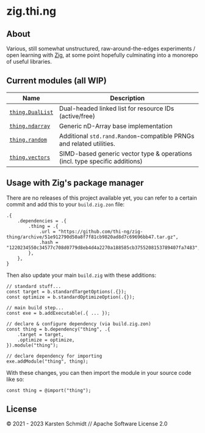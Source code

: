 # zig.thi.ng

## About

Various, still somewhat unstructured, raw-around-the-edges experiments / open
learning with [Zig](https://ziglang.org), at some point hopefully culminating
into a monorepo of useful libraries.

## Current modules (all WIP)

| Name                                    | Description                                                                 |
| --------------------------------------- | --------------------------------------------------------------------------- |
| [`thing.DualList`](./src/dual-list.zig) | Dual-headed linked list for resource IDs (active/free)                      |
| [`thing.ndarray`](./doc/ndarray.md)     | Generic nD-Array base implementation                                        |
| [`thing.random`](./doc/random.md)       | Additional `std.rand.Random`-compatible PRNGs and related utilities.        |
| [`thing.vectors`](./doc/vectors.md)     | SIMD-based generic vector type & operations (incl. type specific additions) |

## Usage with Zig's package manager

There are no releases of this project available yet, you can refer to a certain
commit and add this to your `build.zig.zon` file:

```zig
.{
    .dependencies = .{
        .thing = .{
            .url = "https://github.com/thi-ng/zig-thing/archive/51e912790d50a8f7f81cb9820ad8d7c69696bb47.tar.gz",
            .hash = "1220234550c34577c708d0779d8eb4d4a2270a188585cb3755208153789407fa7483",
        },
    },
}
```

Then also update your main `build.zig` with these additions:

```zig
// standard stuff...
const target = b.standardTargetOptions(.{});
const optimize = b.standardOptimizeOption(.{});

// main build step...
const exe = b.addExecutable(.{ ... });

// declare & configure dependency (via build.zig.zon)
const thing = b.dependency("thing", .{
    .target = target,
    .optimize = optimize,
}).module("thing");

// declare dependency for importing
exe.addModule("thing", thing);
```

With these changes, you can then import the module in your source code like so:

```zig
const thing = @import("thing");
```

## License

&copy; 2021 - 2023 Karsten Schmidt // Apache Software License 2.0
